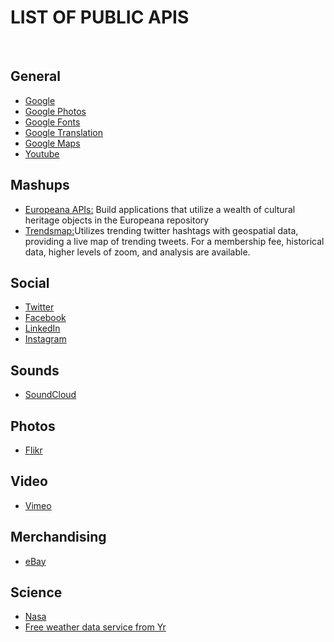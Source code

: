 # LIST OF PUBLIC APIS 

<br/>

## General
* [Google](https://developers.google.com/apis-explorer/#p/)
* [Google Photos](https://developers.google.com/photos/library/guides/overview)
* [Google Fonts](https://developers.google.com/fonts/?csw=1)
* [Google Translation](https://cloud.google.com/translate/docs/?csw=1)
* [Google Maps](https://developers.google.com/maps/documentation/geocoding/start?csw=1)
* [Youtube](https://developers.google.com/youtube/?csw=1#data_api)

## Mashups
* [Europeana APIs:](https://pro.europeana.eu/what-we-do/creative-industries) Build applications that utilize a wealth of cultural heritage objects in the Europeana repository 
* [Trendsmap:](https://www.trendsmap.com/)Utilizes trending twitter hashtags with geospatial data, providing a live map of trending tweets. For a membership fee, historical data, higher levels of zoom, and analysis are available.

## Social
* [Twitter](https://developer.twitter.com/)
* [Facebook](https://developers.facebook.com/)
* [LinkedIn](https://www.linkedin.com/developers/)
* [Instagram](https://www.instagram.com/developer/)

## Sounds
* [SoundCloud](https://developers.soundcloud.com/)

## Photos
* [Flikr](https://www.flickr.com/services/api/)

## Video
* [Vimeo](https://developer.vimeo.com/)

## Merchandising
* [eBay](https://developer.ebay.com/common/api/)

## Science
 * [Nasa](https://api.nasa.gov/index.html#getting-started)
 * [Free weather data service from Yr](https://hjelp.yr.no/hc/en-us/articles/360001940793-Free-weather-data-service-from-Yr)
